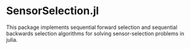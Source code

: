 # SensorSelection.jl

This package implements sequential forward selection and sequential backwards selection algorithms for solving sensor-selection problems in julia.
